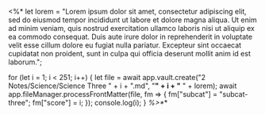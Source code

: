 <%*
let lorem = "Lorem ipsum dolor sit amet, consectetur adipiscing elit, sed do eiusmod tempor incididunt ut labore et dolore magna aliqua. Ut enim ad minim veniam, quis nostrud exercitation ullamco laboris nisi ut aliquip ex ea commodo consequat. Duis aute irure dolor in reprehenderit in voluptate velit esse cillum dolore eu fugiat nulla pariatur. Excepteur sint occaecat cupidatat non proident, sunt in culpa qui officia deserunt mollit anim id est laborum.";

for (let i = 1; i < 251; i++) {
	let file = await app.vault.create("2 Notes/Science/Science Three " + i + ".md", "**" + i + "** " + lorem);
	await app.fileManager.processFrontMatter(file, fm => {
		fm["subcat"] = "subcat-three";
		fm["score"] = i;
	});
	console.log(i);
}
_%>*_*